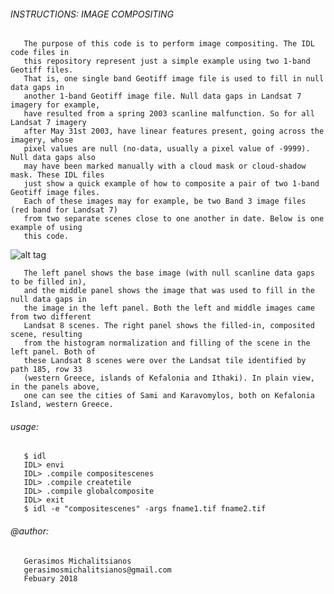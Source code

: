 ###### INSTRUCTIONS: IMAGE COMPOSITING 

       The purpose of this code is to perform image compositing. The IDL code files in 
       this repository represent just a simple example using two 1-band Geotiff files. 
       That is, one single band Geotiff image file is used to fill in null data gaps in 
       another 1-band Geotiff image file. Null data gaps in Landsat 7 imagery for example, 
       have resulted from a spring 2003 scanline malfunction. So for all Landsat 7 imagery 
       after May 31st 2003, have linear features present, going across the imagery, whose 
       pixel values are null (no-data, usually a pixel value of -9999). Null data gaps also 
       may have been marked manually with a cloud mask or cloud-shadow mask. These IDL files 
       just show a quick example of how to composite a pair of two 1-band Geotiff image files. 
       Each of these images may for example, be two Band 3 image files (red band for Landsat 7) 
       from two separate scenes close to one another in date. Below is one example of using 
       this code. 

![alt tag](https://i.imgur.com/8b03Jbk.png)

       The left panel shows the base image (with null scanline data gaps to be filled in), 
       and the middle panel shows the image that was used to fill in the null data gaps in 
       the image in the left panel. Both the left and middle images came from two different
       Landsat 8 scenes. The right panel shows the filled-in, composited scene, resulting 
       from the histogram normalization and filling of the scene in the left panel. Both of
       these Landsat 8 scenes were over the Landsat tile identified by path 185, row 33
       (western Greece, islands of Kefalonia and Ithaki). In plain view, in the panels above, 
       one can see the cities of Sami and Karavomylos, both on Kefalonia Island, western Greece. 

###### usage: 

       $ idl
       IDL> envi
       IDL> .compile compositescenes
       IDL> .compile createtile
       IDL> .compile globalcomposite
       IDL> exit
       $ idl -e "compositescenes" -args fname1.tif fname2.tif 

###### @author:
       Gerasimos Michalitsianos
       gerasimosmichalitsianos@gmail.com
       Febuary 2018 
